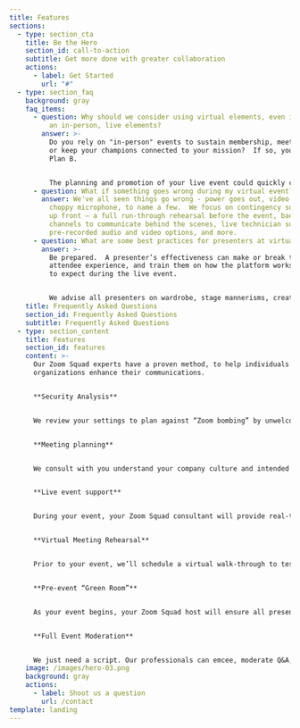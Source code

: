 ```yaml
---
title: Features
sections:
  - type: section_cta
    title: Be the Hero
    section_id: call-to-action
    subtitle: Get more done with greater collaboration
    actions:
      - label: Get Started
        url: "#"
  - type: section_faq
    background: gray
    faq_items:
      - question: Why should we consider using virtual elements, even if we're planning
          an in-person, live elements?
        answer: >-
          Do you rely on "in-person" events to sustain membership, meet budget,
          or keep your champions connected to your mission?  If so, you need a
          Plan B. 


          The planning and promotion of your live event could quickly come to a screeching halt, as we've seen in a very abrupt and public way.  Incorporating virtual elements (keynote, auction, interactive elements, etc.) safeguard your budget, reputation, and in some cases, the future or your organization.
      - question: What if something goes wrong during my virtual event?
        answer: We've all seen things go wrong - power goes out, video doesn't load,
          choppy microphone, to name a few.  We focus on contingency solutions
          up front — a full run-through rehearsal before the event, back
          channels to communicate behind the scenes, live technician support,
          pre-recorded audio and video options, and more.
      - question: What are some best practices for presenters at virtual events?
        answer: >-
          Be prepared.  A presenter’s effectiveness can make or break the
          attendee experience, and train them on how the platform works and what
          to expect during the live event.


          We advise all presenters on wardrobe, stage mannerisms, creative ways to connect with the audience, and other tips we've learned through other events we've hosted.
    title: Frequently Asked Questions
    section_id: Frequently Asked Questions
    subtitle: Frequently Asked Questions
  - type: section_content
    title: Features
    section_id: features
    content: >-
      Our Zoom Squad experts have a proven method, to help individuals and
      organizations enhance their communications.


      **Security Analysis**


      We review your settings to plan against “Zoom bombing” by unwelcome visitors and hackers, protecting your meeting flow, content, guests, and most importantly, your reputation.


      **Meeting planning**


      We consult with you understand your company culture and intended takeaways to build an appropriate content and flow. 


      **Live event support**


      During your event, your Zoom Squad consultant will provide real-time technical support for presenters, panelists, and participants.


      **Virtual Meeting Rehearsal**


      Prior to your event, we’ll schedule a virtual walk-through to test technology and transitions so the whole team feels prepared.


      **Pre-event “Green Room”**


      As your event begins, your Zoom Squad host will ensure all presenters are welcomed, audio levels are checked, flow is set, and everyone is ready for a great experience.


      **Full Event Moderation**


      We just need a script. Our professionals can emcee, moderate Q&A, run the meeting/event, present slides, manage transitions, etc.  Our goal is to make you look good.
    image: /images/hero-03.png
    background: gray
    actions:
      - label: Shoot us a question
        url: /contact
template: landing
---
```

